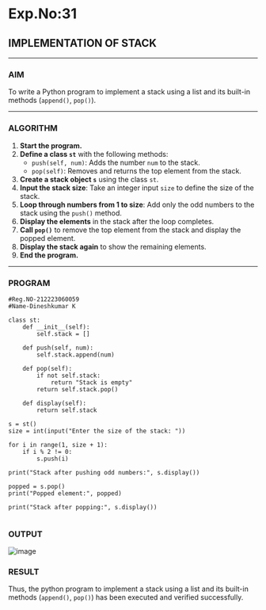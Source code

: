 # Exp.No:31  
## IMPLEMENTATION OF STACK

---

### AIM  
To write a Python program to implement a stack using a list and its built-in methods (`append()`, `pop()`).

---

### ALGORITHM

1. **Start the program.**
2. **Define a class `st`** with the following methods:
   - `push(self, num)`: Adds the number `num` to the stack.
   - `pop(self)`: Removes and returns the top element from the stack.
3. **Create a stack object `s`** using the class `st`.
4. **Input the stack size**: Take an integer input `size` to define the size of the stack.
5. **Loop through numbers from 1 to size**: Add only the odd numbers to the stack using the `push()` method.
6. **Display the elements** in the stack after the loop completes.
7. **Call `pop()`** to remove the top element from the stack and display the popped element.
8. **Display the stack again** to show the remaining elements.
9. **End the program.**

---

### PROGRAM

```
#Reg.NO-212223060059
#Name-Dineshkumar K

class st:
    def __init__(self):
        self.stack = []

    def push(self, num):
        self.stack.append(num)

    def pop(self):
        if not self.stack:
            return "Stack is empty"
        return self.stack.pop()

    def display(self):
        return self.stack

s = st()
size = int(input("Enter the size of the stack: "))

for i in range(1, size + 1):
    if i % 2 != 0:
        s.push(i)

print("Stack after pushing odd numbers:", s.display())

popped = s.pop()
print("Popped element:", popped)

print("Stack after popping:", s.display())


```
### OUTPUT
![image](https://github.com/user-attachments/assets/cea8713a-9d2b-4be9-858c-66549979ea03)


### RESULT
Thus, the python program to implement a stack using a list and its built-in methods (`append()`, `pop()`) has been executed and verified successfully.

